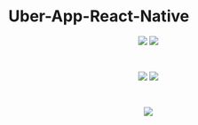 # Uber-App-React-Native

<div align="center">

<img src="https://user-images.githubusercontent.com/73642253/116432988-c1130a80-a851-11eb-8d33-ad15f5dcd087.png" />


<img src="https://user-images.githubusercontent.com/73642253/116432992-c40dfb00-a851-11eb-8b71-c2a29745bae0.png" />

</div>


&nbsp;

<div align="center">

<img src="https://user-images.githubusercontent.com/73642253/116432996-c4a69180-a851-11eb-9dd1-c996e5db6521.png" />


<img src="https://user-images.githubusercontent.com/73642253/116432998-c4a69180-a851-11eb-8cd7-d0a8a6760686.png" />


</div>

&nbsp;

<div align="center">
<img src="https://user-images.githubusercontent.com/73642253/116433000-c4a69180-a851-11eb-841e-23581ae97d29.png" />
</div>
